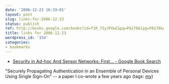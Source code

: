 ```yaml
---
date: '2006-12-23 16:19:01'
layout: post
slug: links-for-2006-12-23
status: publish
ref: http://books.google.com/books?id=f1R_YIyJPOwC&pg=PA178&lpg=PA178&dq=%22o+brien+strain%22&source=web&ots=EBYqhT_Fu4&sig=Z--RFLKee-WcdWqPeJyr6hsIV7I#PPA177,M1
title: links for 2006-12-23
wordpress_id: '154'
categories:
- bookmarks
---
```




  * [Security in Ad-hoc And Sensor Networks: First... - Google Book Search](http://books.google.com/books?id=f1R_YIyJPOwC&pg=PA178&lpg=PA178&dq=%22o+brien+strain%22&source=web&ots=EBYqhT_Fu4&sig=Z--RFLKee-WcdWqPeJyr6hsIV7I#PPA177,M1)




"Securely Propagating Authentication in an Ensemble of Personal Devices Using Single Sign-On" -- a paper I co-wrote a few years ago (tags: [my](http://del.icio.us/eob/my))






